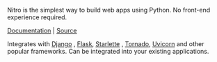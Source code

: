 Nitro is the simplest way to build web apps using Python. No front-end experience required.

[Documentation](https://nitro.h2o.ai) | [Source](https://github.com/h2oai/nitro)

Integrates with [Django](https://www.djangoproject.com/)
, [Flask](https://flask.palletsprojects.com/), [Starlette](https://www.starlette.io/)
, [Tornado](https://www.tornadoweb.org/), [Uvicorn](https://www.uvicorn.org/) and other popular frameworks. Can be
integrated into your existing applications.



 

